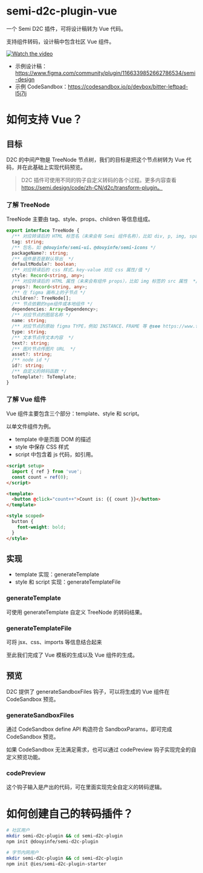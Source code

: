 # semi-d2c-plugin-vue

一个 Semi D2C 插件，可将设计稿转为 Vue 代码。

支持组件转码，设计稿中包含社区 Vue 组件。

[![Watch the video](https://lf3-static.bytednsdoc.com/obj/eden-cn/ptlz_zlp/ljhwZthlaukjlkulzlp/d2c_doc/d2c-vue-plugin-tiny.png)](https://lf3-static.bytednsdoc.com/obj/eden-cn/ptlz_zlp/ljhwZthlaukjlkulzlp/d2c_doc/d2c-vue-plugin.mp4)

- 示例设计稿：https://www.figma.com/community/plugin/1166339852662786534/semi-design
- 示例 CodeSandbox：https://codesandbox.io/p/devbox/bitter-leftpad-l5j7lj

# 如何支持 Vue？

## 目标

D2C 的中间产物是 TreeNode 节点树，我们的目标是把这个节点树转为 Vue 代码，并在此基础上实现代码预览。

> D2C 插件可使用不同的钩子自定义转码的各个过程。更多内容查看 https://semi.design/code/zh-CN/d2c/transform-plugin。

### 了解 TreeNode

TreeNode 主要由 tag、style、props、children 等信息组成。

```ts
export interface TreeNode {
  /** 对应转译后的 HTML 标签名（未来会有 Semi 组件名称），比如 div, p, img, span  */
  tag: string;
  /** 包名，如 @douyinfe/semi-ui、@douyinfe/semi-icons */
  packageName?: string;
  /** 组件是否是默认导出  */
  defaultModule?: boolean;
  /** 对应转译后的 css 样式。key-value 对应 css 属性/值 */
  style: Record<string, any>;
  /** 对应转译后的 HTML 属性（未来会有组件 props），比如 img 标签的 src 属性  */
  props?: Record<string, any>;
  /** 在 figma 画布上的子节点 */
  children?: TreeNode[];
  /** 节点依赖的npm组件或本地组件 */
  dependencies: Array<Dependency>;
  /** 对应节点的图层名称 */
  name: string;
  /** 对应节点的原始 figma TYPE，例如 INSTANCE、FRAME 等 @see https://www.figma.com/plugin-docs/api/nodes/  */
  type: string;
  /** 文本节点传文本内容  */
  text?: string;
  /** 图片节点传图片 URL  */
  asset?: string;
  /** node id */
  id?: string;
  /** 自定义的转码函数 */
  toTemplate?: ToTemplate;
}
```

### 了解 Vue 组件

Vue 组件主要包含三个部分：template、style 和 script。

以单文件组件为例。

- template 中是页面 DOM 的描述
- style 中保存 CSS 样式
- script 中包含着 js 代码，如引用。

```html
<script setup>
  import { ref } from 'vue';
  const count = ref(0);
</script>

<template>
  <button @click="count++">Count is: {{ count }}</button>
</template>

<style scoped>
  button {
    font-weight: bold;
  }
</style>
```

## 实现

- template 实现：generateTemplate
- style 和 script 实现：generateTemplateFile

### generateTemplate

可使用 generateTemplate 自定义 TreeNode 的转码结果。

### generateTemplateFile

可将 jsx、css、imports 等信息结合起来

至此我们完成了 Vue 模板的生成以及 Vue 组件的生成。

## 预览

D2C 提供了 generateSandboxFiles 钩子，可以将生成的 Vue 组件在 CodeSandbox 预览。

### generateSandboxFiles

通过 CodeSandbox define API 构造符合 SandboxParams，即可完成 CodeSandbox 预览。

如果 CodeSandbox 无法满足需求，也可以通过 codePreview 钩子实现完全的自定义预览功能。

### codePreview

这个钩子输入是产出的代码，可在里面实现完全自定义的转码逻辑。

# 如何创建自己的转码插件？

```bash
# 社区用户
mkdir semi-d2c-plugin && cd semi-d2c-plugin
npm init @douyinfe/semi-d2c-plugin

# 字节内网用户
mkdir semi-d2c-plugin && cd semi-d2c-plugin
npm init @ies/semi-d2c-plugin-starter
```
